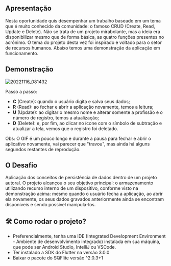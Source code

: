 ## Apresentação 

Nesta oportunidade quis desempenhar um trabalho baseado em um tema que é muito conhecido da comunidade: o famoso CRUD (Create, Read, Update e Delete). Não se trata de um projeto mirabolante, mas a ideia era disponibilizar mesmo que de forma básica, as quatro funções presentes no acrônimo. O tema do projeto desta vez foi inspirado e voltado para o setor de recursos humanos. Abaixo temos uma demonstração da aplicação em funcionamento. 

## Demonstração 

![20221116_081432](https://user-images.githubusercontent.com/109693767/202172426-cf9cfc25-04cd-4596-87a5-3c739f723a90.gif)

Passo a passo: 
* **C** (Create): quando o usuário digita e salva seus dados;
* **R** (Read): ao fechar e abrir a aplicação novamente, temos a leitura;
* **U** (Update): ao digitar o mesmo nome e alterar somente a profissão e o número de registro, temos a atualização;
* **D** (Delete): e, por fim, ao clicar no ícone com o símbolo de subtração e atualizar a tela, vemos que o registro foi deletado. 

Obs: O GIF é um pouco longo e durante a pausa para fechar e abrir o aplicativo novamente, vai parecer que "travou", mas ainda há alguns segundos restantes de reprodução.

## O Desafio 

Aplicação dos conceitos de persistência de dados dentro de um projeto autoral. O projeto alcançou o seu objetivo principal: o armazenamento utilizando recurso interno de um dispositivo, conforme visto na demonstração acima: mesmo quando o usuário fecha a aplicação, ao abrir ela novamente, os seus dados gravados anteriormente ainda se encontram disponíveis e sendo possível manipulá-los. 

## :hammer_and_wrench:	Como rodar o projeto? 

* Preferencialmente, tenha uma IDE (Integrated Development Environment - Ambiente de desenvolvimento integrado) instalada em sua máquina, que pode ser Android Studio, IntelliJ ou VSCode. 
* Ter instalado a SDK do Flutter na versão 3.0.0
* Baixar o pacote do SQFlite versão ^2.0.3+1

